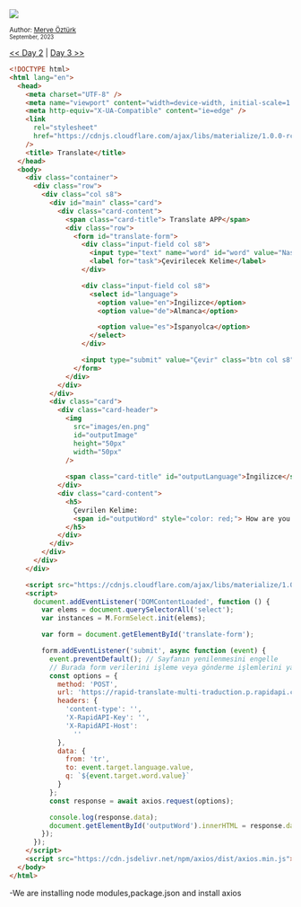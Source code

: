 <div align-items="center">
<a class="header-badge" target="_blank" href="https://www.linkedin.com/in/merve-%C3%B6-5062a5260/">
    <img src="https://img.shields.io/badge/style--5eba00.svg?label=LinkedIn&logo=linkedin&style=social">
  </a>

  <a class="header-badge" target="_blank" href="https://github.com/mrvozturk">
   
  </a>

<sub>Author:
<a href="https://www.linkedin.com/in/merve-%C3%B6-5062a5260/" target="_blank">Merve Öztürk</a><br>
<small>September, 2023</small>
</sub>
</div>

[<< Day 2](../readMe.md) | [Day 3 >>](../02_Day_Introduction_to_React/02_introduction_to_react.md)

```html
<!DOCTYPE html>
<html lang="en">
  <head>
    <meta charset="UTF-8" />
    <meta name="viewport" content="width=device-width, initial-scale=1.0" />
    <meta http-equiv="X-UA-Compatible" content="ie=edge" />
    <link
      rel="stylesheet"
      href="https://cdnjs.cloudflare.com/ajax/libs/materialize/1.0.0-rc.2/css/materialize.min.css"
    />
    <title> Translate</title>
  </head>
  <body>
    <div class="container">
      <div class="row">
        <div class="col s8">
          <div id="main" class="card">
            <div class="card-content">
              <span class="card-title"> Translate APP</span>
              <div class="row">
                <form id="translate-form">
                  <div class="input-field col s8">
                    <input type="text" name="word" id="word" value="Nasılsın" />
                    <label for="task">Çevirilecek Kelime</label>
                  </div>

                  <div class="input-field col s8">
                    <select id="language">
                      <option value="en">İngilizce</option>
                      <option value="de">Almanca</option>

                      <option value="es">İspanyolca</option>
                    </select>
                  </div>

                  <input type="submit" value="Çevir" class="btn col s8" />
                </form>
              </div>
            </div>
          </div>
          <div class="card">
            <div class="card-header">
              <img
                src="images/en.png"
                id="outputImage"
                height="50px"
                width="50px"
              />
              
              <span class="card-title" id="outputLanguage">İngilizce</span>
            </div>
            <div class="card-content">
              <h5>
                Çevrilen Kelime:
                <span id="outputWord" style="color: red;"> How are you ?</span>
              </h5>
            </div>
          </div>
        </div>
      </div>
    </div>

    <script src="https://cdnjs.cloudflare.com/ajax/libs/materialize/1.0.0-rc.2/js/materialize.min.js"></script>
    <script>
      document.addEventListener('DOMContentLoaded', function () {
        var elems = document.querySelectorAll('select');
        var instances = M.FormSelect.init(elems);

        var form = document.getElementById('translate-form');

        form.addEventListener('submit', async function (event) {
          event.preventDefault(); // Sayfanın yenilenmesini engelle
          // Burada form verilerini işleme veya gönderme işlemlerini yapabilirsiniz
          const options = {
            method: 'POST',
            url: 'https://rapid-translate-multi-traduction.p.rapidapi.com/t',
            headers: {
              'content-type': '',
              'X-RapidAPI-Key': '',
              'X-RapidAPI-Host':
                ''
            },
            data: {
              from: 'tr',
              to: event.target.language.value,
              q: `${event.target.word.value}`
            }
          };
          const response = await axios.request(options);

          console.log(response.data);
          document.getElementById('outputWord').innerHTML = response.data[0];
        });
      });
    </script>
    <script src="https://cdn.jsdelivr.net/npm/axios/dist/axios.min.js"></script>
  </body>
</html>

```
-We are installing node modules,package.json  and install axios

